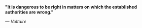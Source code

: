 **"It is dangerous to be right in matters on which the established authorities are wrong."**

— _Voltaire_
